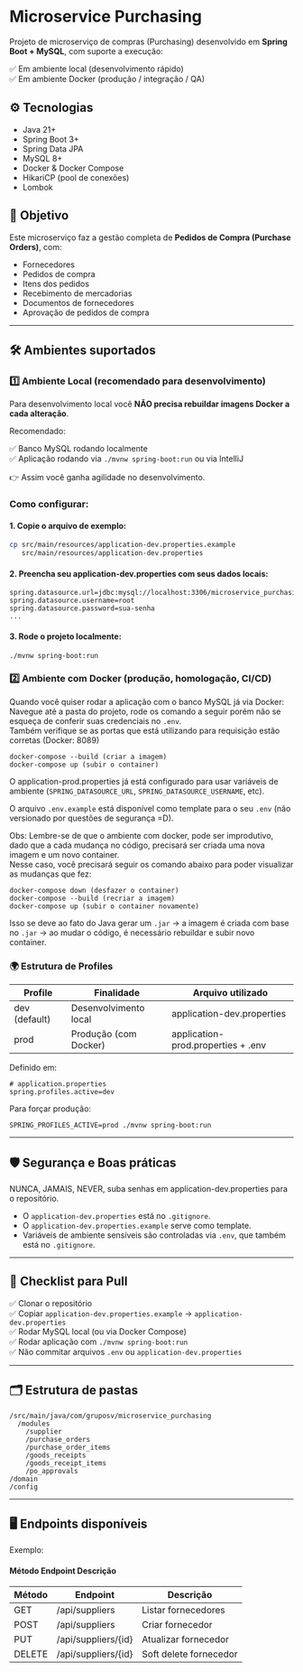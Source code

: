 # Microservice Purchasing

Projeto de microserviço de compras (Purchasing) desenvolvido em **Spring Boot + MySQL**, com suporte a execução:

✅ Em ambiente local (desenvolvimento rápido)  
✅ Em ambiente Docker (produção / integração / QA)  

## ⚙️ Tecnologias

- Java 21+
- Spring Boot 3+
- Spring Data JPA
- MySQL 8+
- Docker & Docker Compose
- HikariCP (pool de conexões)
- Lombok

## 🚀 Objetivo

Este microserviço faz a gestão completa de **Pedidos de Compra (Purchase Orders)**, com:

- Fornecedores
- Pedidos de compra
- Itens dos pedidos
- Recebimento de mercadorias
- Documentos de fornecedores
- Aprovação de pedidos de compra

---

## 🛠️ Ambientes suportados

### 1️⃣ Ambiente Local (recomendado para desenvolvimento)

Para desenvolvimento local você **NÃO precisa rebuildar imagens Docker a cada alteração**.

Recomendado:

✅ Banco MySQL rodando localmente  
✅ Aplicação rodando via `./mvnw spring-boot:run` ou via IntelliJ

👉 Assim você ganha agilidade no desenvolvimento.

### Como configurar:

#### 1. Copie o arquivo de exemplo:

```bash
cp src/main/resources/application-dev.properties.example 
   src/main/resources/application-dev.properties
```

#### 2. Preencha seu application-dev.properties com seus dados locais:

````
spring.datasource.url=jdbc:mysql://localhost:3306/microservice_purchasing
spring.datasource.username=root
spring.datasource.password=sua-senha
...
````

#### 3. Rode o projeto localmente:

````
./mvnw spring-boot:run
````

### 2️⃣ Ambiente com Docker (produção, homologação, CI/CD)
Quando você quiser rodar a aplicação com o banco MySQL já via Docker:  
Navegue até a pasta do projeto, rode os comando a seguir porém não se esqueça de conferir suas credenciais no `.env`.   
Também verifique se as portas que está utilizando para requisição estão corretas (Docker: 8089)   

````
docker-compose --build (criar a imagem)
docker-compose up (subir o container)
````

O application-prod.properties já está configurado para usar variáveis de ambiente (`SPRING_DATASOURCE_URL`, `SPRING_DATASOURCE_USERNAME`, etc).

O arquivo `.env.example` está disponível como template para o seu `.env` (não versionado por questões de segurança =D).   

Obs: Lembre-se de que o ambiente com docker, pode ser improdutivo, dado que a cada mudança no código, precisará ser criada uma nova imagem e um novo container.   
Nesse caso, você precisará seguir os comando abaixo para poder visualizar as mudanças que fez:   

````
docker-compose down (desfazer o container)
docker-compose --build (recriar a imagem)
docker-compose up (subir o container novamente)
````

Isso se deve ao fato do Java gerar um `.jar` → a imagem é criada com base no `.jar` → ao mudar o código, é necessário rebuildar e subir novo container.


### 🌍 Estrutura de Profiles

| Profile        | Finalidade              | Arquivo utilizado                       |
|----------------|-------------------------|-----------------------------------------|
| dev (default)  | Desenvolvimento local   | application-dev.properties              |
| prod           | Produção (com Docker)   | application-prod.properties + .env      |



Definido em:

```` 
# application.properties
spring.profiles.active=dev
````

Para forçar produção:

````
SPRING_PROFILES_ACTIVE=prod ./mvnw spring-boot:run
````
---

## 🛡️ Segurança e Boas práticas
NUNCA, JAMAIS, NEVER, suba senhas em application-dev.properties para o repositório.

- O `application-dev.properties` está no `.gitignore`.
- O `application-dev.properties.example` serve como template.
- Variáveis de ambiente sensíveis são controladas via `.env`, que também está no `.gitignore`.

---

## 📝 Checklist para Pull

✅ Clonar o repositório  
✅ Copiar `application-dev.properties.example` → `application-dev.properties`  
✅ Rodar MySQL local (ou via Docker Compose)  
✅ Rodar aplicação com `./mvnw spring-boot:run`  
✅ Não commitar arquivos `.env` ou `application-dev.properties`

---

## 🗂️ Estrutura de pastas

````
/src/main/java/com/gruposv/microservice_purchasing
  /modules
    /supplier
    /purchase_orders
    /purchase_order_items
    /goods_receipts
    /goods_receipt_items
    /po_approvals
/domain
/config
````
---

## 🖥️ Endpoints disponíveis
Exemplo:

#### Método	Endpoint	Descrição

| Método | Endpoint                      | Descrição              |
|--------|-------------------------------|------------------------|
| GET    | /api/suppliers                | Listar fornecedores    |
| POST   | /api/suppliers                | Criar fornecedor       |
| PUT    | /api/suppliers/{id}           | Atualizar fornecedor   |
| DELETE | /api/suppliers/{id}           | Soft delete fornecedor |


